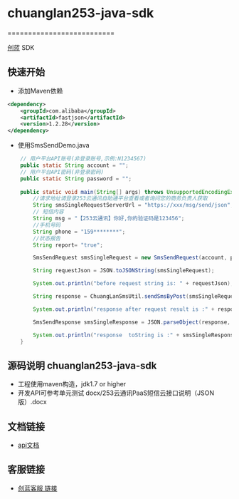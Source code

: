 # chuanglan253-java-sdk
==========================

[创蓝](https://www.253.com/) SDK

## 快速开始

- 添加Maven依赖

```xml
<dependency>
    <groupId>com.alibaba</groupId>
    <artifactId>fastjson</artifactId>
    <version>1.2.28</version>
</dependency>
```

- 使用SmsSendDemo.java

```java
    // 用户平台API账号(非登录账号,示例:N1234567)
    public static String account = "";
    // 用户平台API密码(非登录密码)
    public static String password = "";
    
    public static void main(String[] args) throws UnsupportedEncodingException {
        //请求地址请登录253云通讯自助通平台查看或者询问您的商务负责人获取
        String smsSingleRequestServerUrl = "https://xxx/msg/send/json";
        // 短信内容
        String msg = "【253云通讯】你好,你的验证码是123456";
        //手机号码
        String phone = "159********";
        //状态报告
        String report= "true";

        SmsSendRequest smsSingleRequest = new SmsSendRequest(account, password, msg, phone,report);

        String requestJson = JSON.toJSONString(smsSingleRequest);

        System.out.println("before request string is: " + requestJson);

        String response = ChuangLanSmsUtil.sendSmsByPost(smsSingleRequestServerUrl, requestJson);

        System.out.println("response after request result is :" + response);

        SmsSendResponse smsSingleResponse = JSON.parseObject(response, SmsSendResponse.class);

        System.out.println("response  toString is :" + smsSingleResponse);
    }
```

## 源码说明 chuanglan253-java-sdk
- 工程使用maven构造，jdk1.7 or higher
- 开发API可参考单元测试 docx/253云通讯PaaS短信云接口说明（JSON版）.docx

## 文档链接
- [api文档](https://www.253.com/#/document/1)

## 客服链接
- [创蓝客服 链接](https://kefu253.udesk.cn/im_client/?web_plugin_id=47820={"name":"github"})

